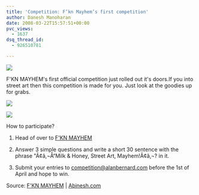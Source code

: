 ```yaml
---
title: 'Competition: F’kn Mayhem’s first competition'
author: Danesh Manoharan
date: 2008-03-22T15:57:51+00:00
pvc_views:
  - 1637
dsq_thread_id:
  - 926510781

---
```

![](http://farm3.static.flickr.com/2328/2351596603_cf978614c0_o.jpg)

F'KN MAYHEM's first official competition just rolled out it's doors.<!--more-->If you into street art then this competition is made for you. Just look at the goodies up for grabs.

![](http://farm4.static.flickr.com/3006/2351597263_3ca34285cc.jpg)

![](http://farm3.static.flickr.com/2306/2351676759_913f9f923d_o.jpg)

How to participate?

1. Head of over to [F'KN MAYHEM][4]

2. Answer 3 simple questions and write a short 30 sentence with the phrase "Ã¢â‚¬Å“Milk & Honey, Street Art, Mayhem!Ã¢â‚¬? in it.

3. Submit your entries to competition@alanbernard.com before the 1st of April and hope to win.

Source: [F'KN MAYHEM][4] | [Abinesh.com][5]

 [1]: http://www.flickr.com/photos/dannyportal/2351596603/
 [2]: http://www.flickr.com/photos/dannyportal/2351597263/
 [3]: http://www.flickr.com/photos/dannyportal/2351676759/ "F'kn Mayhem's frist competition prizes by vwvr9, on Flickr"
 [4]: http://alanbernard.com/mayhem/interviews/a-fkn-competition-1/
 [5]: http://www.abinesh.com/delirium/posts/a-f%e2%80%99kn-competition/